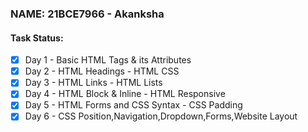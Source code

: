### NAME: 21BCE7966 - Akanksha

#### Task Status:

- [x] Day 1 - Basic HTML Tags & its Attributes
- [x] Day 2 - HTML Headings - HTML CSS
- [x] Day 3 - HTML Links - HTML Lists
- [x] Day 4 - HTML Block & Inline - HTML Responsive 
- [x] Day 5 - HTML Forms and CSS Syntax - CSS Padding
- [x] Day 6 - CSS Position,Navigation,Dropdown,Forms,Website Layout
